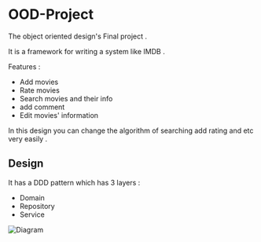 # OOD-Project

The object oriented design's Final project .

It is a framework for writing a system like IMDB .

Features : 
* Add movies
* Rate movies 
* Search movies and their info
* add comment
* Edit movies' information

In this design you can change the algorithm of searching add rating and etc very easily .

## Design 
It has a DDD pattern which has 3 layers : 
* Domain
* Repository
* Service 

![Diagram](https://github.com/parsaeisa/OOD-Project/blob/master/diagram.png)

